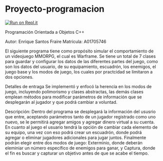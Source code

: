 # Proyecto-programacion
[![Run on Repl.it](https://repl.it/badge/github/A01705746/Proyecto-programaci-n)](https://repl.it/github/A01705746/Proyecto-programaci-n)

Programación Orientada a Objetos C++

Autor: Enrique Santos Fraire
Matrícula: A01705746

El siguiente programa tiene como propósito simular el comportamiento de un videojuego MMORPG, el cual es Warframe. Se tiene un total de 7 clases para guardar y configurar los datos de las diferentes partes del juego, como son los datos del usuario, de su equipamiento, escuadrón, los enemigos, el juego base y los modos de juego, los cuales por practcidad se limitaron a dos opciones.

Detalles de entraga
Se implementó y enfocó la herencia en los modos de juego, incluyendo polimorismo y clases abstractas, las demás clases emplean métodos para modificar parámetros de información que se desplegarán al jugador y que podrá cambiar a voluntad.

Descripción:
Dentro del programa se desplegará la información del ususrio que entre, aceptando parámetros tanto de un jugador registrado como uno nuevo, se le permitirá agregar amigos y agregar dinero virtual a su cuenta.
En cuanto al juego el usuario tendrá la opción de cambiar cada elemento de su equipo, una vez con eso podrá crear un escuadrón, donde podrá agregar o eliminar jugadores adicionales para jugar juntos.
Finalmente podrán elegir entre dos modos de juego: Exterminio, donde deberán eleminiar un número específico de enemigos para ganar, y Captura, donde el fin es buscar y capturar un objetivo antes de que se acabe el tiempo.
